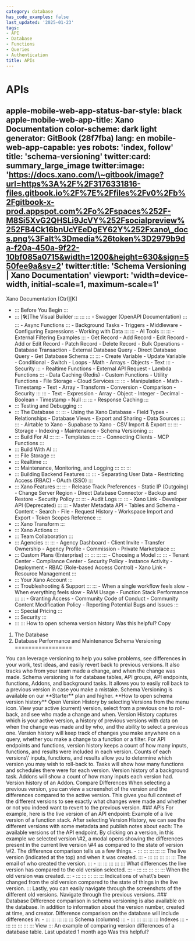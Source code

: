 ```yaml
---
category: database
has_code_examples: false
last_updated: '2025-01-23'
tags:
- API
- Database
- Functions
- Queries
- Authentication
title: APIs
---
```


# APIs

apple-mobile-web-app-status-bar-style: black
apple-mobile-web-app-title: Xano Documentation
color-scheme: dark light
generator: GitBook (28f7fba)
lang: en
mobile-web-app-capable: yes
robots: 'index, follow'
title: 'schema-versioning'
twitter:card: summary\_large\_image
twitter:image: 'https://docs.xano.com/\~gitbook/image?url=https%3A%2F%2F3176331816-files.gitbook.io%2F%7E%2Ffiles%2Fv0%2Fb%2Fgitbook-x-prod.appspot.com%2Fo%2Fspaces%252F-M8Si5XvG2QHSLi9JcVY%252Fsocialpreview%252FB4Ck16bnUcYEeDgEY62Y%252Fxano\_docs.png%3Falt%3Dmedia%26token%3D2979b9da-f20a-450a-9f22-10bf085a0715&width=1200&height=630&sign=550fee9a&sv=2'
twitter:title: 'Schema Versioning \| Xano Documentation'
viewport: 'width=device-width, initial-scale=1, maximum-scale=1'
---
[](../../index.html)
Xano Documentation
[Ctrl][K]
-   ::: 
    Before You Begin
    :::
-   ::: 
    [🛠️]The Visual Builder
    :::
        ::: 
            ::: 
            -   Swagger (OpenAPI Documentation)
            :::
            ::: 
            -   Async Functions
            :::
        -   Background Tasks
        -   Triggers
        -   Middleware
        -   Configuring Expressions
        -   Working with Data
        :::
        ::: 
        -   AI Tools
            ::: 
                ::: 
                -   External Filtering Examples
                :::
            -   Get Record
            -   Add Record
            -   Edit Record
            -   Add or Edit Record
            -   Patch Record
            -   Delete Record
            -   Bulk Operations
            -   Database Transaction
            -   External Database Query
            -   Direct Database Query
            -   Get Database Schema
            :::
            ::: 
            -   Create Variable
            -   Update Variable
            -   Conditional
            -   Switch
            -   Loops
            -   Math
            -   Arrays
            -   Objects
            -   Text
            :::
        -   Security
            ::: 
            -   Realtime Functions
            -   External API Request
            -   Lambda Functions
            :::
        -   Data Caching (Redis)
        -   Custom Functions
        -   Utility Functions
        -   File Storage
        -   Cloud Services
        :::
        ::: 
        -   Manipulation
        -   Math
        -   Timestamp
        -   Text
        -   Array
        -   Transform
        -   Conversion
        -   Comparison
        -   Security
        :::
        ::: 
        -   Text
        -   Expression
        -   Array
        -   Object
        -   Integer
        -   Decimal
        -   Boolean
        -   Timestamp
        -   Null
        :::
        ::: 
        -   Response Caching
        :::
-   ::: 
    Testing and Debugging
    :::
-   ::: 
    The Database
    :::
        ::: 
        -   Using the Xano Database
        -   Field Types
        -   Relationships
        -   Database Views
        -   Export and Sharing
        -   Data Sources
        :::
        ::: 
        -   Airtable to Xano
        -   Supabase to Xano
        -   CSV Import & Export
        :::
        ::: 
        -   Storage
        -   Indexing
        -   Maintenance
        -   Schema Versioning
        :::
-   ::: 
    Build For AI
    :::
        ::: 
        -   Templates
        :::
        ::: 
        -   Connecting Clients
        -   MCP Functions
        :::
-   ::: 
    Build With AI
    :::
-   ::: 
    File Storage
    :::
-   ::: 
    Realtime
    :::
-   ::: 
    Maintenance, Monitoring, and Logging
    :::
        ::: 
        :::
-   ::: 
    Building Backend Features
    :::
        ::: 
        -   Separating User Data
        -   Restricting Access (RBAC)
        -   OAuth (SSO)
        :::
-   ::: 
    Xano Features
    :::
        ::: 
        -   Release Track Preferences
        -   Static IP (Outgoing)
        -   Change Server Region
        -   Direct Database Connector
        -   Backup and Restore
        -   Security Policy
        :::
        ::: 
        -   Audit Logs
        :::
        ::: 
        -   Xano Link
        -   Developer API (Deprecated)
        :::
        ::: 
        -   Master Metadata API
        -   Tables and Schema
        -   Content
        -   Search
        -   File
        -   Request History
        -   Workspace Import and Export
        -   Token Scopes Reference
        :::
-   ::: 
    Xano Transform
    :::
-   ::: 
    Xano Actions
    :::
-   ::: 
    Team Collaboration
    :::
-   ::: 
    Agencies
    :::
        ::: 
        -   Agency Dashboard
        -   Client Invite
        -   Transfer Ownership
        -   Agency Profile
        -   Commission
        -   Private Marketplace
        :::
-   ::: 
    Custom Plans (Enterprise)
    :::
        ::: 
            ::: 
                ::: 
                -   Choosing a Model
                :::
            :::
        -   Tenant Center
        -   Compliance Center
        -   Security Policy
        -   Instance Activity
        -   Deployment
        -   RBAC (Role-based Access Control)
        -   Xano Link
        -   Resource Management
        :::
-   ::: 
    Your Xano Account
    :::
-   ::: 
    Troubleshooting & Support
    :::
        ::: 
        -   When a single workflow feels slow
        -   When everything feels slow
        -   RAM Usage
        -   Function Stack Performance
        :::
        ::: 
        -   Granting Access
        -   Community Code of Conduct
        -   Community Content Modification Policy
        -   Reporting Potential Bugs and Issues
        :::
-   ::: 
    Special Pricing
    :::
-   ::: 
    Security
    :::
-   ::: 
    :::
    How to open schema version history
Was this helpful?
Copy
1.  The Database
2.  Database Performance and Maintenance
Schema Versioning 
=================
<div>
</div>
You can leverage versioning to help you solve problems, see differences in your work, test ideas, and easily revert back to previous versions. It also tracks who from your team made a change, and when the change was made.
Schema versioning is for database tables, API groups, API endpoints, functions, Addons, and background tasks. It allows you to easily roll back to a previous version in case you make a mistake.
Schema Versioning is available on our **Starter** plan and higher.
**How to open schema version history**
Open Version History by selecting Versions from the menu icon.
View your active (current) version, select from a previous one to roll-back, and see who made a change and when.
Version History captures which is your active version, a history of previous versions with data on when the change was made and by who, and the ability to select a previous one.
Version history will keep track of changes you make anywhere on a query, whether you make a change to a function or a filter. For API endpoints and functions, version history keeps a count of how many inputs, functions, and results were included in each version.
Counts of each versions\' inputs, functions, and results allow you to determine which version you may wish to roll-back to.
Tasks will show how many functions and schedules there were for each version.
Version history of a background task.
Addons will show a count of how many inputs each version had.
Version history of an Addon.
Compare Differences
When selecting a previous version, you can view a screenshot of the version and the differences compared to the active version. This gives you full context of the different versions to see exactly what changes were made and whether or not you indeed want to revert to the previous version.
###  
APIs
For example, here is the live version of an API endpoint:
Example of a live version of a function stack.
After selecting Version History, we can see the different versions with some metadata and publish notes about each:
The available versions of the API endpoint.
By clicking on a version, in this example we selected version \#2, a modal opens showing the differences present in the current live version \#4 as compared to the state of version \#2.
The difference comparison tells us a few things.
-   ::: 
    ::: 
    :::
    :::
    ::: 
    The live version (indicated at the top) and when it was created.
    :::
-   ::: 
    ::: 
    :::
    :::
    ::: 
    The email of who created the version.
    :::
-   ::: 
    ::: 
    :::
    :::
    ::: 
    What differences the live version has compared to the old version selected.
    :::
-   ::: 
    ::: 
    :::
    :::
    ::: 
    When the old version was created.
    :::
-   ::: 
    ::: 
    :::
    :::
    ::: 
    Indications of what\'s been changed from the old version compared to the state of things in the live version.
    :::
Lastly, you can easily navigate through the screenshots of the different old versions.
Navigate through the previous versions.
###  
Database
Difference comparison in schema versioning is also available on the database. In addition to information about the version number, created at time, and creator. Difference comparison on the database will include differences in:
-   ::: 
    ::: 
    :::
    :::
    ::: 
    Schema (columns)
    :::
-   ::: 
    ::: 
    :::
    :::
    ::: 
    Indexes
    :::
-   ::: 
    ::: 
    :::
    :::
    ::: 
    View
    :::
An example of comparing version differences of a database table.
Last updated 1 month ago
Was this helpful?